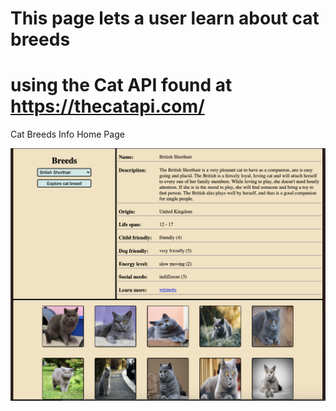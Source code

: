 #   This page lets a user learn about cat breeds
#   using the Cat API found at https://thecatapi.com/

Cat Breeds Info Home Page

![Cat Breeds Info Home Page](/SafalCatAPI/catBreedInfo.png)